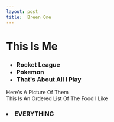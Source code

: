 ```yaml
---
layout: post
title:  Breen One
---
```

<html>
<head>
<h1>This Is Me</h1>
<title>
This Is An Unordered List Of The Games I Like
</title>
<h3>
<ul>
<li>
Rocket League
</li>
<li>
Pokemon
</li>
<li>
That's About All I Play
</li>
</ul>
</h3>
Here's A Picture Of Them
  <a href="https://www.google.com/imgres?imgurl=http%3A%2F%2Fcdn.edgecast.steamstatic.com%2Fsteam%2Fapps%2F252950%2Fheader.jpg%3Ft%3D1487806299&imgrefurl=http%3A%2F%2Fstore.steampowered.com%2Fapp%2F252950%2F&docid=3BHRvmdS2JyzYM&tbnid=hUck9HcGcMWncM%3A&vet=1&w=460&h=215&safe=active&bih=665&biw=1280&q=rocket%20league&ved=0ahUKEwj8rrmfsKbSAhXE8CYKHeaCBd8QMwhQKAEwAQ&iact=mrc&uact=8" target="_blank">
    <a href="https://www.google.com/search?q=pokemon+logo&espv=2&biw=1280&bih=665&source=lnms&tbm=isch&sa=X&ved=0ahUKEwjhm4DksKbSAhVFKyYKHTvOCEAQ_AUIBigB#" target="_blank">
    </a>
<br>
This Is An Ordered List Of The Food I Like
<h3>
<ol>
</ol>
<li>
EVERYTHING
</li>
</h3>
</head>
<body>
</body>
</html>
